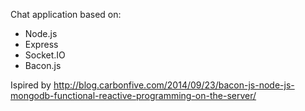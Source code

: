 Chat application based on:
- Node.js
- Express
- Socket.IO
- Bacon.js

Ispired by http://blog.carbonfive.com/2014/09/23/bacon-js-node-js-mongodb-functional-reactive-programming-on-the-server/
